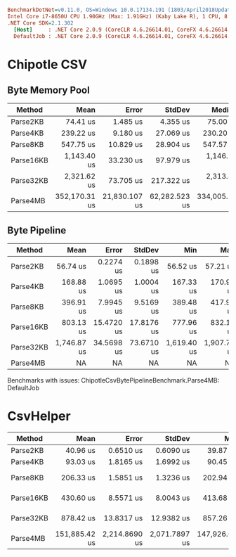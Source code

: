 ``` ini

BenchmarkDotNet=v0.11.0, OS=Windows 10.0.17134.191 (1803/April2018Update/Redstone4)
Intel Core i7-8650U CPU 1.90GHz (Max: 1.91GHz) (Kaby Lake R), 1 CPU, 8 logical and 4 physical cores
.NET Core SDK=2.1.302
  [Host]     : .NET Core 2.0.9 (CoreCLR 4.6.26614.01, CoreFX 4.6.26614.01), 64bit RyuJIT
  DefaultJob : .NET Core 2.0.9 (CoreCLR 4.6.26614.01, CoreFX 4.6.26614.01), 64bit RyuJIT


```

# Chipotle CSV

## Byte Memory Pool

|    Method |          Mean |         Error |        StdDev |        Median |           Min |           Max |      Gen 0 |  Allocated |
|---------- |--------------:|--------------:|--------------:|--------------:|--------------:|--------------:|-----------:|-----------:|
|  Parse2KB |      74.41 us |      1.485 us |      4.355 us |      75.00 us |      61.58 us |      84.39 us |    13.1836 |    2.16 KB |
|  Parse4KB |     239.22 us |      9.180 us |     27.069 us |     230.20 us |     194.53 us |     290.14 us |    38.8184 |    3.85 KB |
|  Parse8KB |     547.75 us |     10.829 us |     28.904 us |     547.57 us |     486.51 us |     604.92 us |    94.7266 |    7.51 KB |
| Parse16KB |   1,143.40 us |     33.230 us |     97.979 us |   1,146.29 us |     929.95 us |   1,354.67 us |   188.4766 |    13.7 KB |
| Parse32KB |   2,321.62 us |     73.705 us |    217.322 us |   2,313.89 us |   1,914.36 us |   2,925.14 us |   394.5313 |   27.34 KB |
|  Parse4MB | 352,170.31 us | 21,830.107 us | 62,282.523 us | 334,005.25 us | 268,142.90 us | 527,612.90 us | 70000.0000 | 5153.17 KB |

## Byte Pipeline

|    Method |        Mean |      Error |     StdDev |         Min |         Max |      Median |    Gen 0 | Allocated |
|---------- |------------:|-----------:|-----------:|------------:|------------:|------------:|---------:|----------:|
|  Parse2KB |    56.74 us |  0.2274 us |  0.1898 us |    56.52 us |    57.21 us |    56.68 us |   7.0801 |   29896 B |
|  Parse4KB |   168.88 us |  1.0695 us |  1.0004 us |   167.33 us |   170.94 us |   168.97 us |  20.7520 |   87904 B |
|  Parse8KB |   396.91 us |  7.9945 us |  9.5169 us |   389.48 us |   417.98 us |   391.60 us |  50.7813 |  213880 B |
| Parse16KB |   803.13 us | 15.4720 us | 17.8176 us |   777.96 us |   832.11 us |   801.51 us | 101.5625 |  426496 B |
| Parse32KB | 1,746.87 us | 34.5698 us | 73.6710 us | 1,619.40 us | 1,907.71 us | 1,770.51 us | 210.9375 |  890856 B |
|  Parse4MB |          NA |         NA |         NA |          NA |          NA |          NA |      N/A |       N/A |

Benchmarks with issues:
  ChipotleCsvBytePipelineBenchmark.Parse4MB: DefaultJob

# CsvHelper 

|    Method |          Mean |         Error |        StdDev |           Min |           Max |        Median |      Gen 0 |   Allocated |
|---------- |--------------:|--------------:|--------------:|--------------:|--------------:|--------------:|-----------:|------------:|
|  Parse2KB |      40.96 us |     0.6510 us |     0.6090 us |      39.87 us |      41.88 us |      40.87 us |     9.0332 |    37.04 KB |
|  Parse4KB |      93.03 us |     1.8165 us |     1.6992 us |      90.45 us |      95.71 us |      92.94 us |    17.3340 |    71.34 KB |
|  Parse8KB |     206.33 us |     1.5851 us |     1.3236 us |     202.94 us |     208.15 us |     206.78 us |    35.4004 |   145.05 KB |
| Parse16KB |     430.60 us |     8.5571 us |     8.0043 us |     413.68 us |     442.48 us |     431.76 us |    66.4063 |   272.26 KB |
| Parse32KB |     878.42 us |    13.8317 us |    12.9382 us |     857.26 us |     892.68 us |     884.30 us |   132.8125 |   546.75 KB |
|  Parse4MB | 151,885.42 us | 2,214.8690 us | 2,071.7897 us | 147,926.05 us | 155,547.65 us | 151,486.78 us | 23500.0000 | 97227.88 KB |
